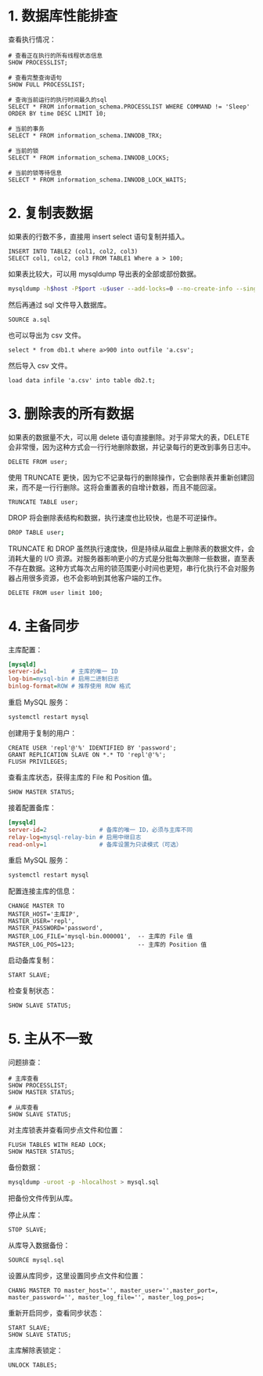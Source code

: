 # 1. 数据库性能排查

查看执行情况：

```mysql
# 查看正在执行的所有线程状态信息
SHOW PROCESSLIST;

# 查看完整查询语句
SHOW FULL PROCESSLIST;

# 查询当前运行的执行时间最久的sql
SELECT * FROM information_schema.PROCESSLIST WHERE COMMAND != 'Sleep' ORDER BY time DESC LIMIT 10;

# 当前的事务
SELECT * FROM information_schema.INNODB_TRX;

# 当前的锁
SELECT * FROM information_schema.INNODB_LOCKS;

# 当前的锁等待信息
SELECT * FROM information_schema.INNODB_LOCK_WAITS;
```

# 2. 复制表数据

如果表的行数不多，直接用 insert select 语句复制并插入。

```mysql
INSERT INTO TABLE2 (col1, col2, col3)
SELECT col1, col2, col3 FROM TABLE1 Where a > 100;
```

如果表比较大，可以用 mysqldump 导出表的全部或部份数据。

```bash
mysqldump -h$host -P$port -u$user --add-locks=0 --no-create-info --single-transaction  --set-gtid-purged=OFF <database> <table> --where="a>900" --result-file=a.sql
```

然后再通过 sql 文件导入数据库。

```mysql
SOURCE a.sql
```

也可以导出为 csv 文件。

```mysql
select * from db1.t where a>900 into outfile 'a.csv';
```

然后导入 csv 文件。

```mysql
load data infile 'a.csv' into table db2.t;
```

# 3. 删除表的所有数据

如果表的数据量不大，可以用 delete 语句直接删除。对于非常大的表，DELETE 会非常慢，因为这种方式会一行行地删除数据，并记录每行的更改到事务日志中。

```mysql
DELETE FROM user;
```

使用 TRUNCATE 更快，因为它不记录每行的删除操作，它会删除表并重新创建回来，而不是一行行删除。这将会重置表的自增计数器，而且不能回滚。

```mysql
TRUNCATE TABLE user;
```

DROP 将会删除表结构和数据，执行速度也比较快，也是不可逆操作。

```bash
DROP TABLE user;
```

TRUNCATE 和 DROP 虽然执行速度快，但是持续从磁盘上删除表的数据文件，会消耗大量的 I/O 资源。对服务器影响更小的方式是分批每次删除一些数据，直至表不存在数据。这种方式每次占用的锁范围更小时间也更短，串行化执行不会对服务器占用很多资源，也不会影响到其他客户端的工作。

```mysql
DELETE FROM user limit 100;
```

# 4. 主备同步

主库配置：

```ini
[mysqld]
server-id=1       # 主库的唯一 ID
log-bin=mysql-bin # 启用二进制日志
binlog-format=ROW # 推荐使用 ROW 格式
```

重启 MySQL 服务：

```bash
systemctl restart mysql
```

创建用于复制的用户：

```mysql
CREATE USER 'repl'@'%' IDENTIFIED BY 'password';
GRANT REPLICATION SLAVE ON *.* TO 'repl'@'%';
FLUSH PRIVILEGES;
```

查看主库状态，获得主库的 File 和 Position 值。

```mysql
SHOW MASTER STATUS;
```

接着配置备库：

```ini
[mysqld]
server-id=2               # 备库的唯一 ID，必须与主库不同
relay-log=mysql-relay-bin # 启用中继日志
read-only=1               # 备库设置为只读模式（可选）
```

重启 MySQL 服务：

```bash
systemctl restart mysql
```

配置连接主库的信息：

```mysql
CHANGE MASTER TO
MASTER_HOST='主库IP',
MASTER_USER='repl',
MASTER_PASSWORD='password',
MASTER_LOG_FILE='mysql-bin.000001',  -- 主库的 File 值
MASTER_LOG_POS=123;                  -- 主库的 Position 值
```

启动备库复制：

```mysql
START SLAVE;
```

检查复制状态：

```mysql
SHOW SLAVE STATUS;
```

# 5. 主从不一致

问题排查：

```mysql
# 主库查看
SHOW PROCESSLIST;
SHOW MASTER STATUS;

# 从库查看
SHOW SLAVE STATUS;
```

对主库锁表并查看同步点文件和位置：

```mysql
FLUSH TABLES WITH READ LOCK;
SHOW MASTER STATUS;
```

备份数据：

```bash
mysqldump -uroot -p -hlocalhost > mysql.sql
```

把备份文件传到从库。

停止从库：

```mysql
STOP SLAVE;
```

从库导入数据备份：

```mysql
SOURCE mysql.sql
```

设置从库同步，这里设置同步点文件和位置：

```mysql
CHANG MASTER TO master_host='', master_user='',master_port=, master_password='', master_log_file='', master_log_pos=;
```

重新开启同步，查看同步状态：

```mysql
START SLAVE;
SHOW SLAVE STATUS;
```

主库解除表锁定：

```mysql
UNLOCK TABLES;
```

